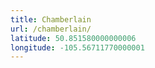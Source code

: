 ```yaml
---
title: Chamberlain
url: /chamberlain/
latitude: 50.851580000000006
longitude: -105.56711770000001
---
```

